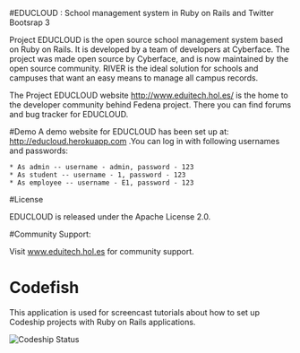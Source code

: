 #EDUCLOUD : School management system in Ruby on Rails  and Twitter Bootsrap 3

Project EDUCLOUD is the open source school management system based on Ruby on Rails. It is developed by a team of developers at Cyberface. The project was made open source by Cyberface, and is now maintained by the open source community. RIVER is the ideal solution for schools and campuses that want an easy means to manage all campus records.

The Project EDUCLOUD website http://www.eduitech.hol.es/ is the home to the developer community behind Fedena project. There you can find forums and bug tracker for EDUCLOUD.

#Demo
A demo website for EDUCLOUD has been set up at: http://educloud.herokuapp.com  .You can log in with following usernames and passwords:

    * As admin -- username - admin, password - 123
    * As student -- username - 1, password - 123
    * As employee -- username - E1, password - 123

#License

EDUCLOUD is released under the Apache License 2.0.

#Community Support:

Visit www.eduitech.hol.es for community support.

Codefish
=================================================

This application is used for screencast tutorials about how to set up Codeship projects with 
Ruby on Rails applications.

![Codeship Status](https://www.codeship.io/projects/3d03cd00-b333-0131-c8ce-0aac319845e5/status)
